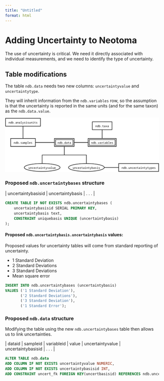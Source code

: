 ```yaml
---
title: "Untitled"
format: html
---
```


# Adding Uncertainty to Neotoma

The use of uncertainty is critical. We need it directly associated with individual measurements, and we need to identify the type of uncertainty.

## Table modifications

The table `ndb.data` needs two new columns: `uncertaintyvalue` and `uncertaintytype`.

They will inherit information from the `ndb.variables` row, so the assumption is that the uncertainty is reported in the same units (and for the same taxon) as the `ndb.data.value`. 

![Overall structure of the tables](uncertainty.svg)

### Proposed `ndb.uncertaintybases` structure

| uncertaintybasisid | uncertaintybasis | . . . |

```SQL
CREATE TABLE IF NOT EXISTS ndb.uncertaintybases (
    uncertaintybasisid SERIAL PRIMARY KEY,
    uncertaintybasis text,
    CONSTRAINT uniquebasis UNIQUE (uncertaintybasis)
);
```

#### Proposed `ndb.uncertaintybasis.uncertaintybasis` values:

Proposed values for uncertainty tables will come from standard reporting of uncertainty.

* 1 Standard Deviation
* 2 Standard Deviations
* 3 Standard Deviations
* Mean square error

```SQL
INSERT INTO ndb.uncertaintybases (uncertaintybasis)
VALUES ('1 Standard Deviation'),
       ('2 Standard Deviations'),
       ('3 Standard Deviation'),
       ('1 Standard Error');
```

### Proposed `ndb.data` structure

Modifying the table using the new `ndb.uncertaintybases` table then allows us to link uncertainties.

| dataid | sampleid | variableid | value | uncertaintyvalue | uncertaintybasisid | . . . |

```sql
ALTER TABLE ndb.data
ADD COLUMN IF NOT EXISTS uncertaintyvalue NUMERIC,
ADD COLUMN IF NOT EXISTS uncertaintybasisid INT,
ADD CONSTRAINT uncert_fk FOREIGN KEY(uncertbasisid) REFERENCES ndb.uncertaintybases(uncertaintybasisid);
```

